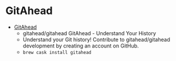 # GitAhead
- [GitAhead](https://github.com/gitahead/gitahead)
  -  gitahead/gitahead GitAhead - Understand Your History
  - Understand your Git history! Contribute to gitahead/gitahead development by creating an account on GitHub.
  - `brew cask install gitahead`
